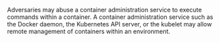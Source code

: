 Adversaries may abuse a container administration service to execute commands within a container. A container administration service such as the Docker daemon, the Kubernetes API server, or the kubelet may allow remote management of containers within an environment.
